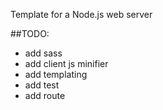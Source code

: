 Template for a Node.js web server

##TODO: 
- add sass
- add client js minifier
- add templating 
- add test
- add route

